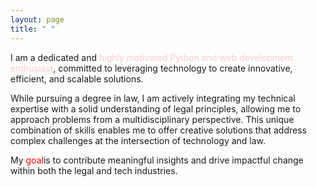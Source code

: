 ```yaml
---
layout: page
title: " "
---
```


I am a dedicated and <span style="color:#FFCCCB">highly motivated Python and web development enthusiast</span>, committed to leveraging technology to create innovative, efficient, and scalable solutions.
  
While pursuing a degree in law, I am actively integrating my technical expertise with a solid understanding of legal principles, allowing me to approach problems from a multidisciplinary perspective. This unique combination of skills enables me to offer creative solutions that address complex challenges at the intersection of technology and law.

My <span style="color:red">goal</span>is to contribute meaningful insights and drive impactful change within both the legal and tech industries.







